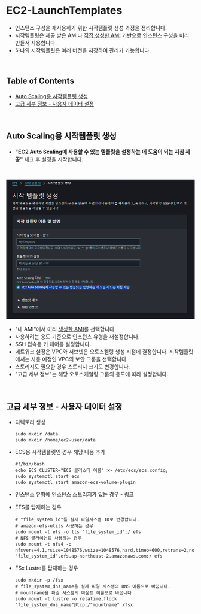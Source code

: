 # EC2-LaunchTemplates
- 인스턴스 구성을 재사용하기 위한 시작템플릿 생성 과정을 정리합니다.
- 시작템플릿은 제공 받은 AMI나 [직접 생성한 AMI](./03-EC2-AmazonMachineImage.md) 기반으로 인스턴스 구성을 미리 만들서 사용합니다.
- 하나의 시작템플릿은 여러 버전을 저장하여 관리가 가능합니다.

<br>

## Table of Contents
- [Auto Scaling용 시작템플릿 생성](#auto-scaling용-시작템플릿-생성)
- [고급 세부 정보 - 사용자 데이터 설정](#고급-세부-정보---사용자-데이터-설정)

<br>

## Auto Scaling용 시작템플릿 생성
- <b>"EC2 Auto Scaling에 사용할 수 있는 템플릿을 설정하는 데 도움이 되는 지침 제공"</b> 체크 후 설정을 시작합니다.
<br>

  ![04-EC2-LaunchTemplates-01](./img/04-EC2-LaunchTemplates-01.png)
</br>

- "내 AMI"에서 미리 [생성한 AMI](./03-EC2-AmazonMachineImage.md)를 선택합니다.
- 사용하려는 용도 기준으로 인스턴스 유형을 재설정합니다.
- SSH 접속용 키 페어를 설정합니다.
- 네트워크 설정은 VPC와 서브넷은 오토스켈링 생성 시점에 결정합니다. 시작템플릿에서는 사용 예정인 VPC의 보안 그룹을 선택합니다.
- 스토리지도 필요한 경우 스토리지 크기도 변경합니다.
- "고급 세부 정보"는 해당 오토스케일링 그룹의 용도에 따라 설정합니다.

<br>

## 고급 세부 정보 - 사용자 데이터 설정
- 디렉토리 생성
  ```shell
  sudo mkdir /data
  sudo mkdir /home/ec2-user/data
  ```

- ECS용 시작템플릿인 경우 해당 내용 추가
  ```shell
  #!/bin/bash
  echo ECS_CLUSTER="ECS 클러스터 이름" >> /etc/ecs/ecs.config;
  sudo systemctl start ecs
  sudo systemctl start amazon-ecs-volume-plugin
  ```

- 인스턴스 유형에 인스턴스 스토리지가 있는 경우 - [링크](./01-EC2-Instance-Start.md/#인스턴스-스토리지를-사용하는-경우)

- EFS를 탑재하는 경우
  ```shell
  # "file_system_id"를 실제 파일시스템 ID로 변경합니다.
  # amazon-efs-utils 사용하는 경우
  sudo mount -t efs -o tls "file_system_id":/ efs
  # NFS 클라이언트 사용하는 경우
  sudo mount -t nfs4 -o nfsvers=4.1,rsize=1048576,wsize=1048576,hard,timeo=600,retrans=2,noresvport "file_system_id".efs.ap-northeast-2.amazonaws.com:/ efs
  ```

- FSx Lustre를 탑재하는 경우
  ```shell
  sudo mkdir -p /fsx
  # file_system_dns_name을 실제 파일 시스템의 DNS 이름으로 바꿉니다.
  # mountname을 파일 시스템의 마운트 이름으로 바꿉니다
  sudo mount -t lustre -o relatime,flock "file_system_dns_name"@tcp:/"mountname" /fsx
  ```

  <br>

